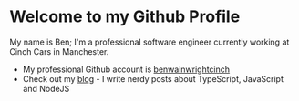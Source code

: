 # Welcome to my Github Profile

My name is Ben; I'm a professional software engineer currently working at Cinch Cars in Manchester.

* My professional Github account is [benwainwrightcinch](https://github.com/benwainwrightcinch)
* Check out my [blog](https://www.benwainwright.me/) - I write nerdy posts about TypeScript, JavaScript and NodeJS
